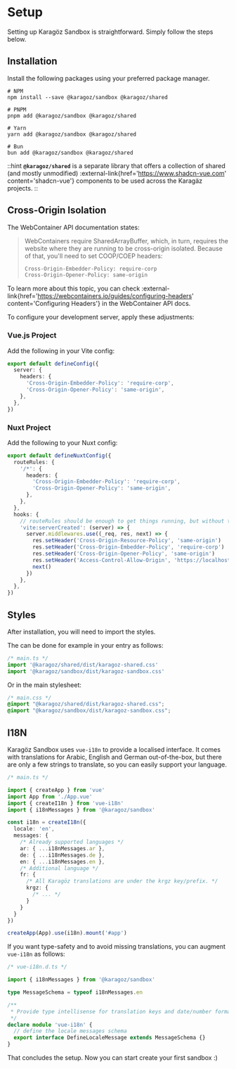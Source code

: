 # Setup

Setting up Karagöz Sandbox is straightforward. Simply follow the steps below.

## Installation

Install the following packages using your preferred package manager.

```shell
# NPM
npm install --save @karagoz/sandbox @karagoz/shared

# PNPM
pnpm add @karagoz/sandbox @karagoz/shared

# Yarn
yarn add @karagoz/sandbox @karagoz/shared

# Bun
bun add @karagoz/sandbox @karagoz/shared
```

::hint
**`@karagoz/shared`** is a separate library that offers a collection of shared (and mostly unmodified)
:external-link{href='https://www.shadcn-vue.com' content='shadcn-vue'} components to be used across the Karagäz projects.
::

## Cross-Origin Isolation

The WebContainer API documentation states:

> WebContainers require SharedArrayBuffer, which, in turn, requires the website where they are running to be cross-origin isolated. Because of that, you'll need to set COOP/COEP headers:
> ```kotlin
> Cross-Origin-Embedder-Policy: require-corp
> Cross-Origin-Opener-Policy: same-origin
> ```

To learn more about this topic, you can
check :external-link{href='https://webcontainers.io/guides/configuring-headers' content='Configuring Headers'}
in the WebContainer API docs.

To configure your development server, apply these adjustments:

### Vue.js Project

Add the following in your Vite config:

```typescript
export default defineConfig({
  server: {
    headers: {
      'Cross-Origin-Embedder-Policy': 'require-corp',
      'Cross-Origin-Opener-Policy': 'same-origin',
    },
  },
})
```

### Nuxt Project

Add the following to your Nuxt config:

```typescript
export default defineNuxtConfig({
  routeRules: {
    '/*': {
      headers: {
        'Cross-Origin-Embedder-Policy': 'require-corp',
        'Cross-Origin-Opener-Policy': 'same-origin',
      },
    },
  },
  hooks: {
    // routeRules should be enough to get things running, but without the following Nuxt DevTools won't work.
    'vite:serverCreated': (server) => {
      server.middlewares.use((_req, res, next) => {
        res.setHeader('Cross-Origin-Resource-Policy', 'same-origin')
        res.setHeader('Cross-Origin-Embedder-Policy', 'require-corp')
        res.setHeader('Cross-Origin-Opener-Policy', 'same-origin')
        res.setHeader('Access-Control-Allow-Origin', 'https://localhost:3000')
        next()
      })
    },
  },
})
```

## Styles

After installation, you will need to import the styles.

The can be done for example in your entry as follows:

```typescript
/* main.ts */
import '@karagoz/shared/dist/karagoz-shared.css'
import '@karagoz/sandbox/dist/karagoz-sandbox.css'
```

Or in the main stylesheet:

```css
/* main.css */
@import "@karagoz/shared/dist/karagoz-shared.css";
@import "@karagoz/sandbox/dist/karagoz-sandbox.css";
```

## I18N

Karagöz Sandbox uses `vue-i18n` to provide a localised interface. It comes with translations for Arabic, English 
and German out-of-the-box, but there are only a few strings to translate, so you can easily support your language.

```typescript
/* main.ts */

import { createApp } from 'vue'
import App from './App.vue'
import { createI18n } from 'vue-i18n'
import { i18nMessages } from '@karagoz/sandbox'

const i18n = createI18n({
  locale: 'en',
  messages: { 
    /* Already supported languages */ 
    ar: { ...i18nMessages.ar },
    de: { ...i18nMessages.de },
    en: { ...i18nMessages.en },
    /* Additional language */
    fr: {
      /* All Karagöz translations are under the krgz key/prefix. */
      krgz: {
        /* ... */
      }
    }
  }
})

createApp(App).use(i18n).mount('#app')
```

If you want type-safety and to avoid missing translations, you can augment `vue-i18n` as follows:

```typescript
/* vue-i18n.d.ts */

import { i18nMessages } from '@karagoz/sandbox'

type MessageSchema = typeof i18nMessages.en

/**
 * Provide type intellisense for translation keys and date/number formats.
 */
declare module 'vue-i18n' {
  // define the locale messages schema
  export interface DefineLocaleMessage extends MessageSchema {}
}
```

That concludes the setup. Now you can start create your first sandbox :)
